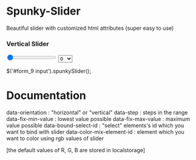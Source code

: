 Spunky-Slider
=============

Beautiful slider with customized html attributes (super easy to use)


<h3>Vertical Slider</h3>
<form id="form_9">
<input data-fix-max-value="6"  data-bound-select-id="sel" data-orientation="vertical" value="0" type="range" min="0" max="10">
<select id="sel">
	<option>0</option>
	<option>1</option>
    <option>2</option>
    <option>3</option>
    <option>4</option>
    <option>5</option>
    <option>6</option>
    <option>7</option>
    <option>8</option>
    <option>9</option>
	<option>10</option>
</select>
</form>

$('#form_9 input').spunkySlider();

Documentation
=============

data-orientation : "horizontal" or "vertical" 
data-step : steps in the range
data-fix-min-value : lowest value possible
data-fix-max-value : maximum value possible
data-bound-select-id : "select" elements's id which you want to bind with slider
data-color-mix-element-id : element which you want to color using rgb values of slider

[the default values of R, G, B are stored in localstorage]




